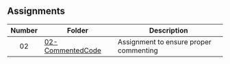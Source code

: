 ## Assignments

| Number   | Folder | Description |
| :----:   | ------ | ----------- |
|   02     | [ 02- CommentedCode]( https://github.com/Ladelle/3013-ALG-Augustine/tree/master/Assignments/02-CommentedCode)      | Assignment to ensure proper commenting |